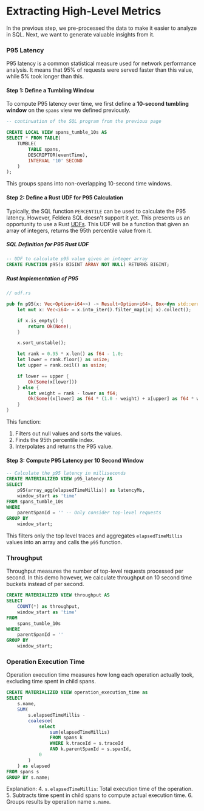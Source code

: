 # Extracting High-Level Metrics

In the previous step, we pre-processed the data to make it easier to analyze in SQL. Next, we want to generate valuable insights from it.

### P95 Latency

P95 latency is a common statistical measure used for network performance analysis.
It means that 95% of requests were served faster than this value, while 5% took longer than this.

#### Step 1: Define a Tumbling Window

To compute P95 latency over time, we first define a **10-second tumbling window** on the `spans` view
we defined previously.

```sql
-- continuation of the SQL program from the previous page

CREATE LOCAL VIEW spans_tumble_10s AS
SELECT * FROM TABLE(
	TUMBLE(
		TABLE spans,
		DESCRIPTOR(eventTime),
		INTERVAL '10' SECOND
	)
);
```

This groups spans into non-overlapping 10-second time windows.

#### Step 2: Define a Rust UDF for P95 Calculation

Typically, the SQL function `PERCENTILE` can be used to calculate the P95 latency. However, Feldera SQL
doesn't support it yet. This presents us an opportunity to use a Rust [UDFs](https://docs.feldera.com/sql/udf).
This UDF will be a function that given an array of integers, returns the 95th percentile value from it.

##### SQL Definition for P95 Rust UDF

```sql
-- UDF to calculate p95 value given an integer array
CREATE FUNCTION p95(x BIGINT ARRAY NOT NULL) RETURNS BIGINT;
```

##### Rust Implementation of P95

```rust
// udf.rs

pub fn p95(x: Vec<Option<i64>>) -> Result<Option<i64>, Box<dyn std::error::Error>> {
	let mut x: Vec<i64> = x.into_iter().filter_map(|x| x).collect();

	if x.is_empty() {
		return Ok(None);
	}

	x.sort_unstable();

	let rank = 0.95 * x.len() as f64 - 1.0;
	let lower = rank.floor() as usize;
	let upper = rank.ceil() as usize;

	if lower == upper {
		Ok(Some(x[lower]))
	} else {
		let weight = rank - lower as f64;
		Ok(Some((x[lower] as f64 * (1.0 - weight) + x[upper] as f64 * weight) as i64))
	}
}
```

This function:
1. Filters out null values and sorts the values.
2. Finds the 95th percentile index.
3. Interpolates and returns the P95 value.

#### Step 3: Compute P95 Latency per 10 Second Window

```sql
-- Calculate the p95 latency in milliseconds
CREATE MATERIALIZED VIEW p95_latency AS
SELECT
	p95(array_agg(elapsedTimeMillis)) as latencyMs,
	window_start as 'time'
FROM spans_tumble_10s
WHERE
	parentSpanId = '' -- Only consider top-level requests
GROUP BY
	window_start;
```

This filters only the top level traces and aggregates `elapsedTimeMillis` values into an array and calls the `p95` function.

### Throughput

Throughput measures the number of top-level requests processed per second.
In this demo however, we calculate throughput on 10 second time buckets instead of per second.

```sql
CREATE MATERIALIZED VIEW throughput AS
SELECT
	COUNT(*) as throughput,
	window_start as 'time'
FROM
	spans_tumble_10s
WHERE
	parentSpanId = ''
GROUP BY
	window_start;
```

### Operation Execution Time

Operation execution time measures how long each operation actually took, excluding time spent in child spans.

```sql
CREATE MATERIALIZED VIEW operation_execution_time as
SELECT
    s.name,
    SUM(
        s.elapsedTimeMillis -
        coalesce(
            select
                sum(elapsedTimeMillis)
                FROM spans k
                WHERE k.traceId = s.traceId
                AND k.parentSpanId = s.spanId,
            0
        )
    ) as elapsed
FROM spans s
GROUP BY s.name;
```

Explanation:
4. `s.elapsedTimeMillis`: Total execution time of the operation.
5. Subtracts time spent in child spans to compute actual execution time.
6. Groups results by operation name `s.name`.
